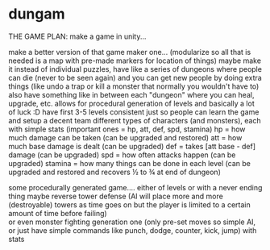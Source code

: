 # dungam

THE GAME PLAN: make a game in unity... 

make a better version of that game maker one... (modularize so all that is needed is a map with pre-made markers for location of things)
	maybe make it instead of individual puzzles, have like a series of dungeons where people can die (never to be seen again) and you can get new people by doing extra things (like undo a trap or kill a monster that normally you wouldn't have to)
	also have something like in between each "dungeon" where you can heal, upgrade, etc.
	allows for procedural generation of levels and basically a lot of luck :D
	have first 3-5 levels consistent just so people can learn the game and setup a decent team
	different types of characters (and monsters), each with simple stats (important ones = hp, att, def, spd, stamina)
		hp = how much damage can be taken (can be upgraded and restored)
		att = how much base damage is dealt (can be upgraded)
		def = takes [att base - def] damage (can be upgraded)
		spd = how often attacks happen (can be upgraded)
		stamina = how many things can be done in each level (can be upgraded and restored and recovers ½ to ¾ at end of dungeon)


some procedurally generated game.... either of levels or with a never ending thing
	maybe reverse tower defense (AI will place more and more (destroyable) towers as time goes on but the player is limited to a certain amount of time before failing)  
	or even monster fighting generation one (only pre-set moves so simple AI, or just have simple commands like punch, dodge, counter, kick, jump) with stats 
